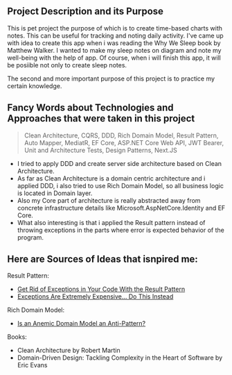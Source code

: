 ## Project Description and its Purpose
This is pet project the purpose of which is to create time-based charts with notes. This can be useful for tracking and noting daily activity. 
I've came up with idea to create this app when i was reading the Why We Sleep book by Matthew Walker. I wanted to make my sleep notes on diagram and note my well-being with the help of app. Of course, when i will finish this app, it will be posiible not only to create sleep notes.

The second and more important purpose of this project is to practice my certain knowledge.

## Fancy Words about Technologies and Approaches that were taken in this project
> Clean Architecture, CQRS, DDD, Rich Domain Model, Result Pattern, Auto Mapper, MediatR, EF Core, ASP.NET Core Web API, JWT Bearer, Unit and Architecture Tests, Design Patterns, Next.JS
- I tried to apply DDD and create server side architecture based on Clean Architecture. 
- As far as Clean Architecture is a domain centric architecture and i applied DDD, i also tried to use Rich Domain Model, so all business logic is located in Domain layer.
- Also my Core part of architecture is really abstracted away from concrete infrastructure details like Microsoft.AspNetCore.Identity and EF Core.
- What also interesting is that i applied the Result pattern instead of throwing exceptions in the parts where error is expected behavior of the program.

## Here are Sources of Ideas that isnpired me:

Result Pattern:
- [Get Rid of Exceptions in Your Code With the Result Pattern](https://www.youtube.com/watch?v=E3dU9Y1CsnI)
- [Exceptions Are Extremely Expensive… Do This Instead](https://www.youtube.com/watch?v=E3dU9Y1CsnI)

Rich Domain Model:
- [Is an Anemic Domain Model an Anti-Pattern?](https://www.youtube.com/watch?v=6gwIDiUk2h4)

Books:
- Clean Architecture by Robert Martin
- Domain-Driven Design: Tackling Complexity in the Heart of Software by Eric Evans
